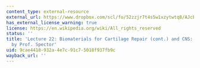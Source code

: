 ```yaml
---
content_type: external-resource
external_url: https://www.dropbox.com/scl/fo/52zzjr7t4s5w1xzytwtq8/AJcEtK_TPtYGIkPyFJA2vC0/Lecture%20Recordings?dl=0&preview=2022-11-29_Biomat+for+Cartilage-continued%3B+CNS%3A+Spinal+Cord+%28Spector%29.mp4&rlkey=qojtvzyd9q8cpudjtvj939i69&subfolder_nav_tracking=1
has_external_license_warning: true
license: https://en.wikipedia.org/wiki/All_rights_reserved
status: ''
title: 'Lecture 22: Biomaterials for Cartilage Repair (cont.) and CNS: Spinal Cord
  by Prof. Spector'
uid: 9cae4418-932a-4e7c-91c7-5018f937fb9c
wayback_url: ''
---
```

